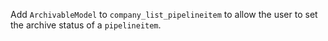 Add `ArchivableModel` to `company_list_pipelineitem` to allow the user to set the archive status of a `pipelineitem`.
